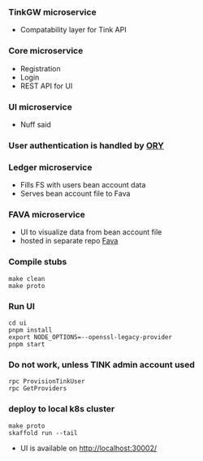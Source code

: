 ### TinkGW microservice
- Compatability layer for Tink API

### Core microservice
- Registration
- Login
- REST API for UI

### UI microservice
- Nuff said

### User authentication is handled by [ORY](https://console.ory.sh/)

### Ledger microservice
- Fills FS with users bean account data
- Serves bean account file to Fava

### FAVA microservice
- UI to visualize data from bean account file
- hosted in separate repo [Fava](https://github.com/Goofy-Goof/fava)

### Compile stubs
    make clean
    make proto

### Run UI
    cd ui
    pnpm install
    export NODE_OPTIONS=--openssl-legacy-provider
    pnpm start

### Do not work, unless TINK admin account used
    rpc ProvisionTinkUser
    rpc GetProviders

### deploy to local k8s cluster
    make proto
    skaffold run --tail
- UI is available on [http://localhost:30002/](http://localhost:30002/)

